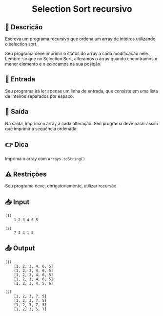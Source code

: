 <h1 align="center">
  <p> Selection Sort recursivo </p>
</h1>

## 📝 Descrição

Escreva um programa recursivo que ordena um array de inteiros utilizando o selection sort.

Seu programa deve imprimir o status do array a cada modificação nele. Lembre-se que no Selection Sort, alteramos o array quando encontramos o menor elemento e o colocamos na sua posição.

## 📌 Entrada

Seu programa irá ler apenas um linha de entrada, que consiste em uma lista de inteiros separados por espaço.

## 📌 Saída

Na saída, imprima o array a cada alteração. Seu programa deve parar assim que imprimir a sequência ordenada.

## 👉 Dica

Imprima o array com `Arrays.toString()`

## ⚠️ Restrições

Seu programa deve, obrigatoriamente, utilizar recursão.

## 📥 Input

``` 
(1)
    1 2 3 4 6 5 

(2)
    7 2 3 1 5
```

## 📤 Output

``` 
(1)
    [1, 2, 3, 4, 6, 5]
    [1, 2, 3, 4, 6, 5]
    [1, 2, 3, 4, 6, 5]
    [1, 2, 3, 4, 6, 5]
    [1, 2, 3, 4, 5, 6] 

(2)
    [1, 2, 3, 7, 5]
    [1, 2, 3, 7, 5]
    [1, 2, 3, 7, 5]
    [1, 2, 3, 5, 7]
```
